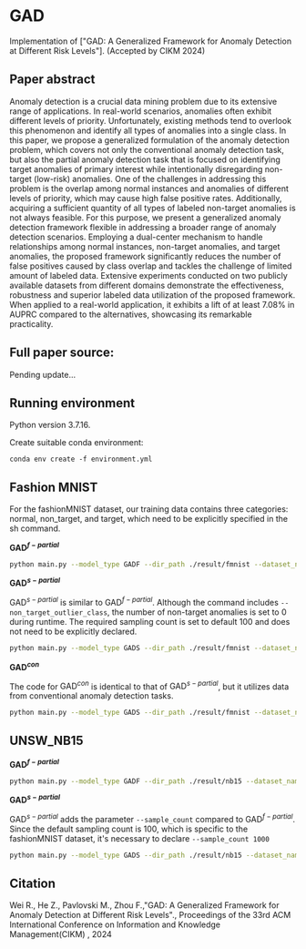 # GAD

Implementation of ["GAD: A Generalized Framework for Anomaly Detection at Different Risk Levels"]. (Accepted by CIKM 2024)

## Paper abstract

Anomaly detection is a crucial data mining problem due to its extensive range of applications. In real-world scenarios, anomalies often exhibit different levels of priority. Unfortunately, existing methods tend to overlook this phenomenon and identify all types of anomalies into a single class. In this paper, we propose a generalized formulation of the anomaly detection problem, which covers not only the conventional anomaly detection task, but also the partial anomaly detection task that is focused on identifying target anomalies of primary interest while intentionally disregarding non-target (low-risk) anomalies. One of the challenges in addressing this problem is the overlap among normal instances and anomalies of different levels of priority, which may cause high false positive rates. Additionally, acquiring a sufficient quantity of all types of labeled non-target anomalies is not always feasible. For this purpose, we present a generalized anomaly detection framework flexible in addressing a broader range of anomaly detection scenarios. Employing a dual-center mechanism to handle relationships among normal instances, non-target anomalies, and target anomalies, the proposed framework significantly reduces the number of false positives caused by class overlap and tackles the challenge of limited amount of labeled data. Extensive experiments conducted on two publicly available datasets from different domains demonstrate the effectiveness, robustness and superior labeled data utilization of the proposed framework. When applied to a real-world application, it exhibits a lift of at least 7.08% in AUPRC compared to the alternatives, showcasing its remarkable practicality.

## Full paper source:

Pending update...

## Running environment

Python version 3.7.16.

Create suitable conda environment:

```
conda env create -f environment.yml
```

## Fashion MNIST

For the fashionMNIST dataset, our training data contains three categories: normal, non_target, and target, which need to be explicitly specified in the sh command.

**$\text{GAD}^{f-partial}$**

```sh
python main.py --model_type GADF --dir_path ./result/fmnist --dataset_name fashionmnist --normal_class 4 --non_target_outlier_class 2 --target_outlier_class 0 --gpu 2 --random_seed 0&
```



**$\text{GAD}^{s-partial}$**

$\text{GAD}^{s-partial}$ is similar to $\text{GAD}^{f-partial}$. Although the command includes ``--non_target_outlier_class``, the number of non-target anomalies is set to 0 during runtime. The required sampling count is set to default 100 and does not need to be explicitly declared.

```sh
python main.py --model_type GADS --dir_path ./result/fmnist --dataset_name fashionmnist --normal_class 4 --non_target_outlier_class 2 --target_outlier_class 0 --gpu 2 --random_seed 0 &
```



**$\text{GAD}^{con}$**

The code for $\text{GAD}^{con}$ is identical to that of $\text{GAD}^{s-partial}$, but it utilizes data from conventional anomaly detection tasks.

```sh
python main.py --model_type GADS --dir_path ./result/fmnist --dataset_name fashionmnist --normal_class 4 --non_target_outlier_class 4 --target_outlier_class 6 --gpu 2 --random_seed 0 &
```

## UNSW_NB15

**$\text{GAD}^{f-partial}$**

```sh
python main.py --model_type GADF --dir_path ./result/nb15 --dataset_name nb15 --gpu 2 --random_seed 0&
```



**$\text{GAD}^{s-partial}$**

$\text{GAD}^{s-partial}$ adds the parameter ``--sample_count`` compared to $\text{GAD}^{f-partial}$. Since the default sampling count is 100, which is specific to the fashionMNIST dataset, it's necessary to declare ``--sample_count 1000``

```sh
python main.py --model_type GADS --dir_path ./result/nb15 --dataset_name nb15 --gpu 0 --sample_count 1000 --random_seed 0 &
```

## Citation

Wei R., He Z., Pavlovski M., Zhou F.,"GAD: A Generalized Framework for Anomaly Detection at Different Risk Levels"., Proceedings of the 33rd ACM International Conference on Information and Knowledge Management(CIKM) , 2024
